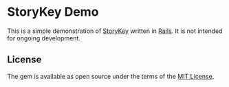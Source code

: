 # StoryKey Demo

This is a simple demonstration of [StoryKey](https://github.com/jcraigk/story_key) written in [Rails](https://rubyonrails.org/). It is not intended for ongoing development.


## License

The gem is available as open source under the terms of the [MIT License](https://opensource.org/licenses/MIT).
